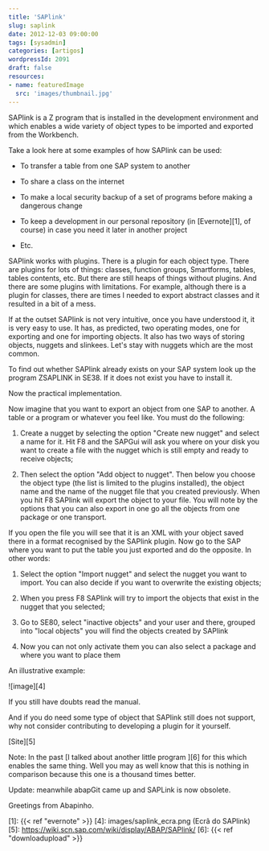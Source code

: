 ```yaml
---
title: 'SAPlink'
slug: saplink
date: 2012-12-03 09:00:00
tags: [sysadmin]
categories: [artigos]
wordpressId: 2091
draft: false
resources:
- name: featuredImage
  src: 'images/thumbnail.jpg'
---
```

SAPlink is a Z program that is installed in the development environment and which enables a wide variety of object types to be imported and exported from the Workbench.

Take a look here at some examples of how SAPlink can be used:

  * To transfer a table from one SAP system to another

  * To share a class on the internet

  * To make a local security backup of a set of programs before making a dangerous change

  * To keep a development in our personal repository (in [Evernote][1], of course) in case you need it later in another project

  * Etc.

<!--more-->

SAPlink works with plugins. There is a plugin for each object type. There are plugins for lots of things: classes, function groups, Smartforms, tables, tables contents, etc. But there are still heaps of things without plugins. And there are some plugins with limitations. For example, although there is a plugin for classes, there are times I needed to export abstract classes and it resulted in a bit of a mess.

If at the outset SAPlink is not very intuitive, once you have understood it, it is very easy to use. It has, as predicted, two operating modes, one for exporting and one for importing objects. It also has two ways of storing objects, nuggets and slinkees. Let's stay with nuggets which are the most common.

To find out whether SAPlink already exists on your SAP system look up the program ZSAPLINK in SE38. If it does not exist you have to install it.

Now the practical implementation.

Now imagine that you want to export an object from one SAP to another. A table or a program or whatever you feel like. You must do the following:

  1. Create a nugget by selecting the option "Create new nugget" and select a name for it. Hit F8 and the SAPGui will ask you where on your disk you want to create a file with the nugget which is still empty and ready to receive objects;

  2. Then select the option "Add object to nugget". Then below you choose the object type (the list is limited to the plugins installed), the object name and the name of the nugget file that you created previously. When you hit F8 SAPlink will export the object to your file. You will note by the options that you can also export in one go all the objects from one package or one transport.

If you open the file you will see that it is an XML with your object saved there in a format recognised by the SAPlink plugin. Now go to the SAP where you want to put the table you just exported and do the opposite. In other words:

  1. Select the option "Import nugget" and select the nugget you want to import. You can also decide if you want to overwrite the existing objects;

  2. When you press F8 SAPlink will try to import the objects that exist in the nugget that you selected;

  3. Go to SE80, select "inactive objects" and your user and there, grouped into "local objects" you will find the objects created by SAPlink

  4. Now you can not only activate them you can also select a package and where you want to place them

An illustrative example:

![image][4]

If you still have doubts read the manual.

And if you do need some type of object that SAPlink still does not support, why not consider contributing to developing a plugin for it yourself.

[Site][5]

Note: In the past [I talked about another little program ][6] for this which enables the same thing. Well you may as well know that this is nothing in comparison because this one is a thousand times better.

Update: meanwhile abapGit came up and SAPLink is now obsolete.

Greetings from Abapinho.

   [1]: {{< ref "evernote" >}}
   [4]: images/saplink_ecra.png (Ecrã do SAPlink)
   [5]: <https://wiki.scn.sap.com/wiki/display/ABAP/SAPlink/>
   [6]: {{< ref "downloadupload" >}}
